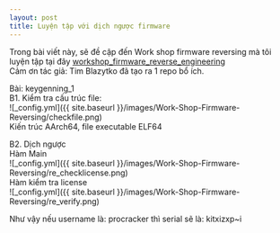 ```yaml
---
layout: post
title: Luyện tập với dịch ngược firmware
---
```


Trong bài viết này, sẽ đề cập đến Work shop firmware reversing mà tôi luyện tập tại đây [workshop_firmware_reverse_engineering](https://github.com/emproof-com/workshop_firmware_reverse_engineering)<br>
Cảm ơn tác giả: Tim Blazytko đã tạo ra 1 repo bổ ích.<br>


Bài: keygenning_1<br>
B1. Kiểm tra cấu trúc file:<br>
![_config.yml]({{ site.baseurl }}/images/Work-Shop-Firmware-Reversing/checkfile.png)<br>
Kiến trúc AArch64, file executable ELF64<br>


B2. Dịch ngược<br>
Hàm Main<br>
![_config.yml]({{ site.baseurl }}/images/Work-Shop-Firmware-Reversing/re_checklicense.png)<br>
Hàm kiểm tra license<br>
![_config.yml]({{ site.baseurl }}/images/Work-Shop-Firmware-Reversing/re_verify.png)<br>


Như vậy nếu username là: procracker thì serial sẽ là: kitxizxp~i<br>
